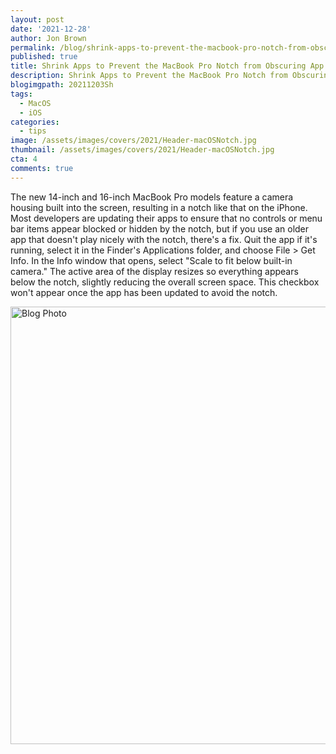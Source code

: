 ```yaml
---
layout: post
date: '2021-12-28'
author: Jon Brown
permalink: /blog/shrink-apps-to-prevent-the-macbook-pro-notch-from-obscuring-app-controls/
published: true
title: Shrink Apps to Prevent the MacBook Pro Notch from Obscuring App Controls
description: Shrink Apps to Prevent the MacBook Pro Notch from Obscuring App Controls
blogimgpath: 20211203Sh
tags:
  - MacOS
  - iOS
categories:
  - tips
image: /assets/images/covers/2021/Header-macOSNotch.jpg
thumbnail: /assets/images/covers/2021/Header-macOSNotch.jpg
cta: 4
comments: true
---
```

The new 14-inch and 16-inch MacBook Pro models feature a camera housing
built into the screen, resulting in a notch like that on the iPhone.
Most developers are updating their apps to ensure that no controls or
menu bar items appear blocked or hidden by the notch, but if you use an
older app that doesn't play nicely with the notch, there's a fix. Quit
the app if it's running, select it in the Finder's Applications folder,
and choose File > Get Info. In the Info window that opens, select
"Scale to fit below built-in camera." The active area of the display
resizes so everything appears below the notch, slightly reducing the
overall screen space. This checkbox won't appear once the app has been
updated to avoid the notch.

<img alt="Blog Photo" src="{{ site.site_cdn }}/assets/images/blog/2021/20211203Sh/image2.png" class="img-fluid rounded m-2" width="700" />